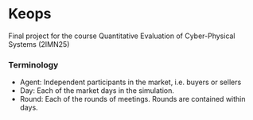# Keops

Final project for the course Quantitative Evaluation of Cyber-Physical Systems (2IMN25)

### Terminology

- Agent: Independent participants in the market, i.e. buyers or sellers
- Day: Each of the market days in the simulation.
- Round: Each of the rounds of meetings. Rounds are contained within days.
